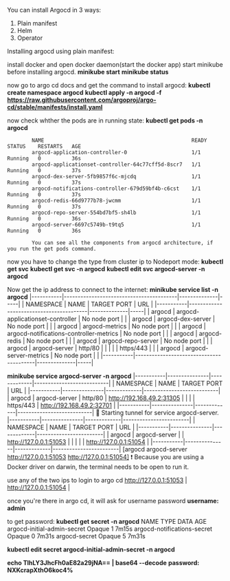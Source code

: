 You can install Argocd in 3 ways:

1. Plain manifest
2. Helm
3. Operator

Installing argocd using plain manifest:

install docker and open docker daemon(start the docker app)
start minikube before installing argocd.
**minikube start**
**minikube status**


now go to argo cd docs and get the command to install argocd:
**kubectl create namespace argocd**
**kubectl apply -n argocd -f https://raw.githubusercontent.com/argoproj/argo-cd/stable/manifests/install.yaml**

now check whther the pods are in running state:
**kubectl get pods -n argocd**

            NAME                                                READY   STATUS    RESTARTS   AGE
            argocd-application-controller-0                     1/1     Running   0          36s
            argocd-applicationset-controller-64c77cff5d-8scr7   1/1     Running   0          37s
            argocd-dex-server-5fb9857f6c-mjcdq                  1/1     Running   0          37s
            argocd-notifications-controller-679d59bf4b-c6cst    1/1     Running   0          37s
            argocd-redis-66d9777b78-jwcmm                       1/1     Running   0          37s
            argocd-repo-server-554bd7bf5-sh4lb                  1/1     Running   0          36s
            argocd-server-6697c5749b-t9tq5                      1/1     Running   0          36s

            You can see all the components from argocd architecture, if you run the get pods command.

now you have to change the type from cluster ip to Nodeport mode:
**kubectl get svc**
**kubectl get svc -n argocd**
**kubectl edit svc argocd-server -n argocd**

Now get the ip address to connect to the internet:
**minikube service list -n argocd**
        |-----------|-----------------------------------------|--------------|-----|
        | NAMESPACE |                  NAME                   | TARGET PORT  | URL |
        |-----------|-----------------------------------------|--------------|-----|
        | argocd    | argocd-applicationset-controller        | No node port |     |
        | argocd    | argocd-dex-server                       | No node port |     |
        | argocd    | argocd-metrics                          | No node port |     |
        | argocd    | argocd-notifications-controller-metrics | No node port |     |
        | argocd    | argocd-redis                            | No node port |     |
        | argocd    | argocd-repo-server                      | No node port |     |
        | argocd    | argocd-server                           | http/80      |     |
        |           |                                         | https/443    |     |
        | argocd    | argocd-server-metrics                   | No node port |     |
        |-----------|-----------------------------------------|--------------|-----|

**minikube service argocd-server -n argocd**
        |-----------|---------------|-------------|---------------------------|
        | NAMESPACE |     NAME      | TARGET PORT |            URL            |
        |-----------|---------------|-------------|---------------------------|
        | argocd    | argocd-server | http/80     | http://192.168.49.2:31305 |
        |           |               | https/443   | http://192.168.49.2:32701 |
        |-----------|---------------|-------------|---------------------------|
        🏃  Starting tunnel for service argocd-server.
        |-----------|---------------|-------------|------------------------|
        | NAMESPACE |     NAME      | TARGET PORT |          URL           |
        |-----------|---------------|-------------|------------------------|
        | argocd    | argocd-server |             | http://127.0.0.1:51053 |
        |           |               |             | http://127.0.0.1:51054 |
        |-----------|---------------|-------------|------------------------|
        [argocd argocd-server  http://127.0.0.1:51053
        http://127.0.0.1:51054]
        ❗  Because you are using a Docker driver on darwin, the terminal needs to be open to run it.


use any of the two ips to login to argo cd
http://127.0.0.1:51053 |
http://127.0.0.1:51054 |

once you're there in argo cd, it will ask for username password
**username: admin**

to get password:
**kubectl get secret -n argocd**
            NAME                          TYPE     DATA   AGE
            argocd-initial-admin-secret   Opaque   1      7m15s
            argocd-notifications-secret   Opaque   0      7m31s
            argocd-secret                 Opaque   5      7m31s

**kubectl edit secret argocd-initial-admin-secret -n argocd**

**echo TlhLY3JhcFh0aE82a29jNA== | base64 --decode**
**password: NXKcrapXthO6koc4%**